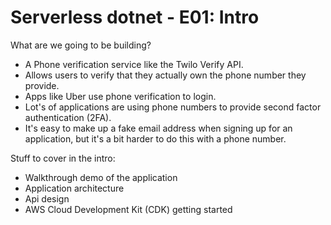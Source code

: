 # Serverless dotnet - E01: Intro

What are we going to be building?

* A Phone verification service like the Twilo Verify API.
* Allows users to verify that they actually own the phone number they provide.
* Apps like Uber use phone verification to login.
* Lot's of applications are using phone numbers to provide second factor authentication (2FA). 
* It's easy to make up a fake email address when signing up for an application, but it's a bit harder to do this with a phone number.

Stuff to cover in the intro:

* Walkthrough demo of the application
* Application architecture
* Api design
* AWS Cloud Development Kit (CDK) getting started

